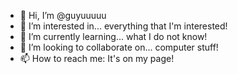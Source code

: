 - 👋 Hi, I’m @guyuuuuu
- 👀 I’m interested in... everything that I'm interested!
- 🌱 I’m currently learning... what I do not know!
- 💞️ I’m looking to collaborate on... computer stuff!
- 📫 How to reach me: It's on my page!

